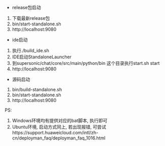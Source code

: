 * release包启动
1. 下载最新release包
2. bin/start-standalone.sh
3. http://localhost:9080

* ide启动
1. 执行./build_ide.sh
2. IDE启动StandaloneLauncher
3. 到supersonic/chat/core/src/main/python/bin 这个目录执行start.sh start
4. http://localhost:9080

* 源码启动
1. bin/build-standalone.sh
2. bin/start-standalone.sh
3. http://localhost:9080

PS:
1. Windows环境均有提供对应的bat脚本, 执行即可
2. Ubuntu环境, 启动方式同上,  若出现报错, 可尝试https://support.huaweicloud.com/intl/zh-cn/deployman_faq/deployman_faq_1016.html